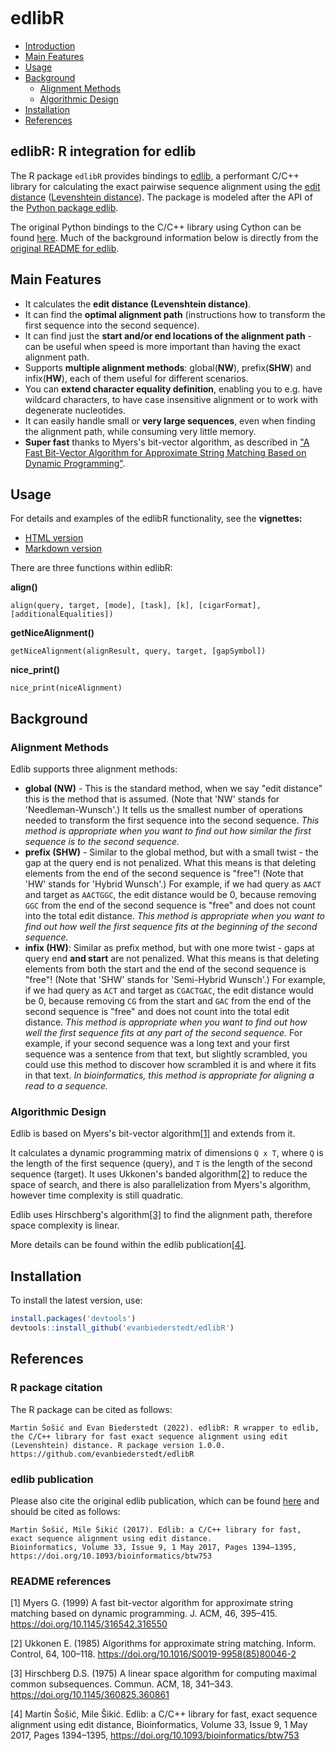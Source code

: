 [![<evanbiederstedt>](https://circleci.com/gh/evanbiederstedt/edlibR.svg?style=svg)](https://app.circleci.com/pipelines/github/evanbiederstedt/edlibR)

# edlibR

- [Introduction](#edlibr-r-integration-for-edlib)
- [Main Features](#main-features)
- [Usage](#usage)
- [Background](#background)
  * [Alignment Methods](#alignment-methods)
  * [Algorithmic Design](#algorithmic-design)
- [Installation](#installation)
- [References](#references)

## edlibR: R integration for edlib

The R package `edlibR` provides bindings to [edlib](https://github.com/Martinsos/edlib), a performant C/C++ library for calculating the exact pairwise sequence alignment using the [edit distance](https://en.wikipedia.org/wiki/Edit_distance) ([Levenshtein distance](https://en.wikipedia.org/wiki/Levenshtein_distance)). The package is modeled after the API of the [Python package edlib](https://pypi.org/project/edlib/).

The original Python bindings to the C/C++ library using Cython can be found [here](https://github.com/Martinsos/edlib/tree/master/bindings/python). Much of the background information below is directly from the [original README for edlib](https://github.com/Martinsos/edlib/blob/master/README.md).

## Main Features

* It calculates the **edit distance (Levenshtein distance)**.
* It can find the **optimal alignment path** (instructions how to transform the first sequence into the second sequence).
* It can find just the **start and/or end locations of the alignment path** - can be useful when speed is more important than having the exact alignment path.
* Supports **multiple alignment methods**: global(**NW**), prefix(**SHW**) and infix(**HW**), each of them useful for different scenarios.
* You can **extend character equality definition**, enabling you to e.g. have wildcard characters, to have case insensitive alignment or to work with degenerate nucleotides.
* It can easily handle small or **very large sequences**, even when finding the alignment path, while consuming very little memory.
* **Super fast** thanks to Myers's bit-vector algorithm, as described in ["A Fast Bit-Vector Algorithm for Approximate String Matching Based on Dynamic Programming"](http://www.gersteinlab.org/courses/452/09-spring/pdf/Myers.pdf).

## Usage

For details and examples of the edlibR functionality, see the **vignettes:**
* [HTML version](https://htmlpreview.github.io/?https://raw.githubusercontent.com/evanbiederstedt/edlibR/main/doc/edlibR_walkthrough.html)
* [Markdown version](https://github.com/evanbiederstedt/edlibR/blob/main/vignettes/edlibR_walkthrough.Rmd)

There are three functions within edlibR:

**align()**

```
align(query, target, [mode], [task], [k], [cigarFormat], [additionalEqualities])
```

**getNiceAlignment()**

```
getNiceAlignment(alignResult, query, target, [gapSymbol])
```

**nice_print()**

```
nice_print(niceAlignment)
```

## Background

### Alignment Methods

Edlib supports three alignment methods:
* **global (NW)** - This is the standard method, when we say "edit distance" this is the method that is assumed. (Note that 'NW' stands for 'Needleman-Wunsch'.)
  It tells us the smallest number of operations needed to transform the first sequence into the second sequence.
  *This method is appropriate when you want to find out how similar the first sequence is to the second sequence.*
* **prefix (SHW)** - Similar to the global method, but with a small twist - the gap at the query end is not penalized. What this means is that deleting elements from the end of the second sequence is "free"! (Note that 'HW' stands for 'Hybrid Wunsch'.)
  For example, if we had query as `AACT` and target as `AACTGGC`, the edit distance would be 0, because removing `GGC` from the end of the second sequence is "free" and does not count into the total edit distance.
  *This method is appropriate when you want to find out how well the first sequence fits at the beginning of the second sequence.*
* **infix (HW)**: Similar as prefix method, but with one more twist - gaps at query end **and start** are not penalized. What this means is that deleting elements from both the start and the end of the second sequence is "free"! (Note that 'SHW' stands for 'Semi-Hybrid Wunsch'.)
  For example, if we had query as `ACT` and target as `CGACTGAC`, the edit distance would be 0, because removing `CG` from the start and `GAC` from the end of the second sequence is "free" and does not count into the total edit distance.
  *This method is appropriate when you want to find out how well the first sequence fits at any part of the second sequence.* For example, if your second sequence was a long text and your first sequence was a sentence from that text, but slightly scrambled, you could use this method to discover how scrambled it is and where it fits in that text.
  *In bioinformatics, this method is appropriate for aligning a read to a sequence.*


### Algorithmic Design

Edlib is based on Myers's bit-vector algorithm[[1]](#1) and extends from it.

It calculates a dynamic programming matrix of dimensions `Q x T`, where `Q` is the length of the first sequence (query), and `T` is the length of the second sequence (target). It uses Ukkonen's banded algorithm[[2]](#2) to reduce the space of search, and there is also parallelization from Myers's algorithm, however time complexity is still quadratic.

Edlib uses Hirschberg's algorithm[[3]](#3) to find the alignment path, therefore space complexity is linear.

More details can be found within the edlib publication[[4]](#4).


## Installation

To install the latest version, use:

```r
install.packages('devtools')
devtools::install_github('evanbiederstedt/edlibR')
```


## References

### R package citation

The R package can be cited as follows:

```
Martin Šošić and Evan Biederstedt (2022). edlibR: R wrapper to edlib,
the C/C++ library for fast exact sequence alignment using edit
(Levenshtein) distance. R package version 1.0.0.
https://github.com/evanbiederstedt/edlibR
```

### edlib publication

Please also cite the original edlib publication, which can be found [here](https://academic.oup.com/bioinformatics/article/33/9/1394/2964763) and should be cited as follows:

```
Martin Šošić, Mile Šikić (2017). Edlib: a C/C++ library for fast, exact sequence alignment using edit distance. 
Bioinformatics, Volume 33, Issue 9, 1 May 2017, Pages 1394–1395, 
https://doi.org/10.1093/bioinformatics/btw753
```

### README references

<a id="1">[1]</a> 
Myers G. (1999) A fast bit-vector algorithm for approximate string matching based on dynamic programming. J. ACM, 46, 395–415. https://doi.org/10.1145/316542.316550

<a id="2">[2]</a>
Ukkonen E. (1985) Algorithms for approximate string matching. Inform. Control, 64, 100–118. https://doi.org/10.1016/S0019-9958(85)80046-2

<a id="3">[3]</a>
Hirschberg D.S. (1975) A linear space algorithm for computing maximal common subsequences. Commun. ACM, 18, 341–343. https://doi.org/10.1145/360825.360861

<a id="4">[4]</a>
Martin Šošić, Mile Šikić. Edlib: a C/C++ library for fast, exact sequence alignment using edit distance, Bioinformatics, Volume 33, Issue 9, 1 May 2017, Pages 1394–1395, 
https://doi.org/10.1093/bioinformatics/btw753